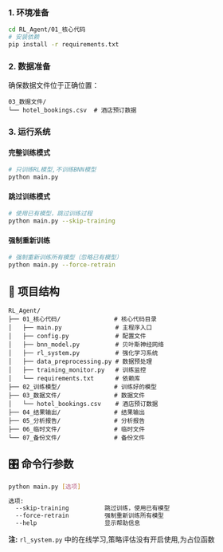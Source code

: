 ### 1. 环境准备

```bash
cd RL_Agent/01_核心代码
# 安装依赖
pip install -r requirements.txt
```

### 2. 数据准备

确保数据文件位于正确位置：
```
03_数据文件/
└── hotel_bookings.csv  # 酒店预订数据
```

### 3. 运行系统

#### 完整训练模式
```bash
# 只训练RL模型,不训练BNN模型
python main.py
```

#### 跳过训练模式
```bash
# 使用已有模型，跳过训练过程
python main.py --skip-training
```

#### 强制重新训练
```bash
# 强制重新训练所有模型（忽略已有模型）
python main.py --force-retrain
```

## 📁 项目结构

```
RL_Agent/
├── 01_核心代码/               # 核心代码目录
│   ├── main.py               # 主程序入口
│   ├── config.py             # 配置文件
│   ├── bnn_model.py          # 贝叶斯神经网络
│   ├── rl_system.py          # 强化学习系统
│   ├── data_preprocessing.py # 数据预处理
│   ├── training_monitor.py   # 训练监控
│   └── requirements.txt      # 依赖库
├── 02_训练模型/               # 训练好的模型
├── 03_数据文件/               # 数据文件
│   └── hotel_bookings.csv    # 酒店预订数据
├── 04_结果输出/               # 结果输出
├── 05_分析报告/               # 分析报告
├── 06_临时文件/               # 临时文件
└── 07_备份文件/               # 备份文件
```


## 🎛️ 命令行参数

```bash
python main.py [选项]

选项:
  --skip-training          跳过训练，使用已有模型
  --force-retrain          强制重新训练所有模型
  --help                   显示帮助信息
```

**注:**  ```rl_system.py``` 中的在线学习,策略评估没有开启使用,为占位函数
